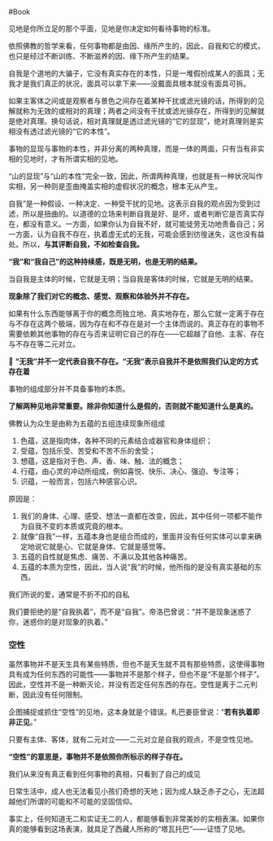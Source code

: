 #Book 


见地是你所立足的那个平面，见地是你决定如何看待事物的标准。

依照佛教的哲学来看，任何事物都是由因、缘所产生的，因此，自我和它的模式，也只是经过不断训练、不断滋养的因、缘下所产生的结果。

自我是个道地的大骗子，它没有真实存在的本性，只是一堆假扮成某人的面具；无我才是我们真正的状况，面具可以拿下来——没戴面具根本就没有面具可拆。


如果主客体之间或是观察者与景色之间存在着某种干扰或滤光镜的话，所得到的见解就称为无效的或相对的真理；两者之间没有干扰或滤光镜存在，所得到的见解就是绝对真理。换句话说，相对真理就是透过滤光镜的“它的显现”，绝对真理则是实相没有透过滤光镜的“它的本性”。

事物的显现与事物的本性，并非分离的两种真理，而是一体的两面，只有当有非实相的见地时，才有所谓实相的见地。

“山的显现”与“山的本性”完全一致，因此，所谓两种真理，也就是有一种状况叫作实相，另一种则是歪曲掩盖实相的虚假状况的概念，根本无从产生。


自我”是一种假设、一种决定、一种受干扰的见地。这表示自我的观点因为受到过滤，所以是扭曲的。以道德的立场来判断自我是好、是坏，或者判断它是否真实存在，都没有意义。一方面，如果你认为自我不好，就可能徒劳无功地责备自己；另一方面，认为自我不存在，执着虚无式的无我，可能会感到彷徨迷失，这也没有益处。所以，**与其评断自我，不如检查自我。**


**“我”和“我自己”的这种持续感，既是无明，也是无明的结果。**

当自我是主体的时候，它就是无明；当自我是客体的时候，它就是无明的结果。

**现象除了我们对它的概念、感觉、观察和体验外并不存在。**


如果有什么东西能够离于你的概念而独立地、真实地存在，那么它就一定离于存在与不存在这两个极端，因为存在和不存在是对一个主体而说的。真正存在的事物不需要依赖其他事物的存在与否来证明它自己的存在——它超越了自他、主客、存在与不存在等二元对立。

🔴 **“无我”并不一定代表自我不存在。“无我”表示自我并不是依照我们认定的方式存在着**

事物的组成部分并不具备事物的本质。


**了解两种见地非常重要。除非你知道什么是假的，否则就不能知道什么是真的。**

佛教认为众生是由称为五蕴的五组连续现象所组成
1. 色蕴，这是指肉体，各种不同的元素结合成器官和身体组织；
2. 受蕴，包括乐受、苦受和不苦不乐的舍受；
3. 想蕴，这是指对于色、声、香、味、触、法的概念；
4. 行蕴，由心灵的冲动所组成，例如喜悦、快乐、决心、强迫、专注等；
5. 识蕴，一般而言，包括六种感官心识。

原因是：
1. 我们的身体、心理、感受、想法一直都在改变，因此，其中任何一项都不能作为自我不变的本质或究竟的根本。
2. 就像“自我”一样，五蕴本身也是组合而成的，里面并没有任何实体可以拿来确定地说它就是心、它就是身体、它就是感觉等。
3. 五蕴的自性就是焦虑、痛苦、不满以及其他各种痛苦。
4. 五蕴的本质为空性，因此，当人说“我”的时候，他所指的是没有真实基础的东西。


我们所说的爱，通常是不折不扣的自私

我们要拒绝的是“自我执着”，而不是“自我”。帝洛巴曾说：“并不是现象迷惑了你，迷惑你的是对现象的执着。”


### 空性

虽然事物并不是天生具有某些特质，但也不是天生就不具有那些特质，这使得事物具有成为任何东西的可能性——事物并不是那个样子，但也不是“不是那个样子”。因此，空性并不是一种断灭论，并没有否定任何东西的存在。空性是离于二元判断，因此没有任何限制。


企图捕捉或抓住“空性”的见地，这本身就是个错误。札巴姜臣曾说：“**若有执着即非正见**。”

只要有主体、客体，就有二元对立——二元对立是自我的观点，不是空性见地。

**“空性”的意思是，事物并不是依照你所标示的样子存在。**

我们从来没有真正看到任何事物的真相，只看到了自己的成见


日常生活中，成人也无法看见小孩们奇想的天地；因为成人缺乏赤子之心，无法超越他们所谓的可能和不可能的坚固信仰。


事实上，任何知道无二和实证无二的人，都能够看到非常美妙的实相表演。如果你真的能够看到这场表演，就具足了西藏人所称的“塔瓦托巴”——证悟了见地。












